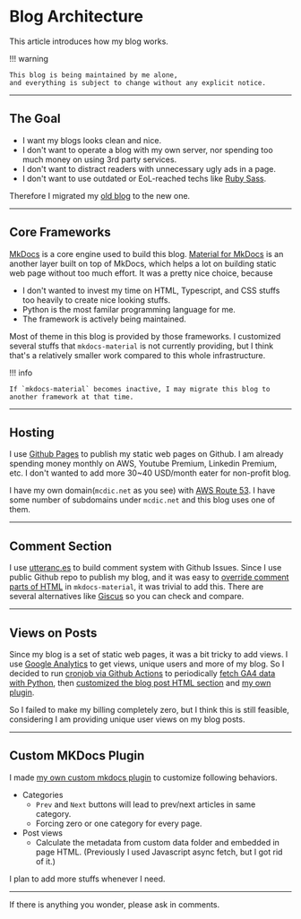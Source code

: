 # Blog Architecture

This article introduces how my blog works.

!!! warning

    This blog is being maintained by me alone,
    and everything is subject to change without any explicit notice.

---

## The Goal

- I want my blogs looks clean and nice.
- I don't want to operate a blog with my own server, nor spending too much money on using 3rd party services.
- I don't want to distract readers with unnecessary ugly ads in a page.
- I don't want to use outdated or EoL-reached techs like [Ruby Sass](https://sass-lang.com/ruby-sass/).

Therefore I migrated my [old blog](https://github.com/McDic/BlogV1) to the new one.

---

## Core Frameworks

[MkDocs](https://www.mkdocs.org/) is a core engine used to build this blog.
[Material for MkDocs](https://squidfunk.github.io/mkdocs-material/) is an another layer built on top of MkDocs, which helps a lot on building static web page without too much effort.
It was a pretty nice choice, because

- I don't wanted to invest my time on HTML, Typescript, and CSS stuffs too heavily to create nice looking stuffs.
- Python is the most familar programming language for me.
- The framework is actively being maintained.

Most of theme in this blog is provided by those frameworks.
I customized several stuffs that `mkdocs-material` is not currently providing,
but I think that's a relatively smaller work compared to this whole infrastructure.

!!! info

    If `mkdocs-material` becomes inactive, I may migrate this blog to another framework at that time.

---

## Hosting

I use [Github Pages](https://pages.github.com/) to publish my static web pages on Github.
I am already spending money monthly on AWS, Youtube Premium, Linkedin Premium, etc.
I don't wanted to add more 30~40 USD/month eater for non-profit blog.

I have my own domain(`mcdic.net` as you see) with [AWS Route 53](https://aws.amazon.com/route53).
I have some number of subdomains under `mcdic.net` and this blog uses one of them.

---

## Comment Section

I use [utteranc.es](https://utteranc.es) to build comment system with Github Issues.
Since I use public Github repo to publish my blog,
and it was easy to [override comment parts of HTML](https://squidfunk.github.io/mkdocs-material/setup/adding-a-comment-system/) in `mkdocs-material`,
it was trivial to add this.
There are several alternatives like [Giscus](https://github.com/giscus/giscus) so you can check and compare.

---

## Views on Posts

Since my blog is a set of static web pages, it was a bit tricky to add views.
I use [Google Analytics](https://analytics.google.com/) to get views, unique users and more of my blog.
So I decided to run [cronjob via Github Actions](https://docs.github.com/en/actions/using-workflows/events-that-trigger-workflows#schedule) to periodically [fetch GA4 data with Python](https://github.com/googleapis/google-cloud-python/tree/main/packages/google-analytics-data),
then [customized the blog post HTML section](https://squidfunk.github.io/mkdocs-material/customization/#extending-the-theme) and [my own plugin](#custom-mkdocs-plugin).

So I failed to make my billing completely zero, but I think this is still feasible, considering I am providing unique user views on my blog posts.

---

## Custom MKDocs Plugin

I made [my own custom mkdocs plugin](https://github.com/McDic/BlogV2/tree/master/custom_plugin) to customize following behaviors.

- Categories
    - `Prev` and `Next` buttons will lead to prev/next articles in same category.
    - Forcing zero or one category for every page.
- Post views
    - Calculate the metadata from custom data folder and embedded in page HTML. (Previously I used Javascript async fetch, but I got rid of it.)

I plan to add more stuffs whenever I need.

---

If there is anything you wonder, please ask in comments.
